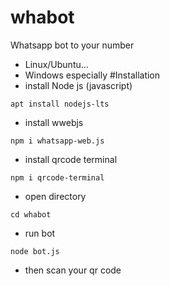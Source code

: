 # whabot
Whatsapp bot to your number

- Linux/Ubuntu...
- Windows especially
#Installation
- install Node js (javascript)
```
apt install nodejs-lts
```

- install wwebjs
```
npm i whatsapp-web.js
```

- install qrcode terminal
```
npm i qrcode-terminal
```

- open directory
```
cd whabot
```

- run bot
```
node bot.js
```

- then scan your qr code
